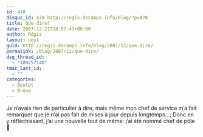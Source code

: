 ```yaml
---
id: 470
disqus_id: 470 http://regis.decamps.info/blog/?p=470
title: Que dire?
date: 2007-12-21T18:07:43+00:00
author: Régis
layout: post
guid: http://regis.decamps.info/blog/2007/12/que-dire/
permalink: /blog/2007/12/que-dire/
dsq_thread_id:
  - "189257140"
tmac_last_id:
  - ""
categories:
  - Boulot
  - Brève
---
```

Je n’avais rien de particulier à dire, mais même mon chef de service m’a fait remarquer que je n’ai pas fait de mises à jour depuis longtemps…; Donc en y réfléchissant, j’ai une nouvelle tout de même: j’ai été nommé chef de pôle 🙂
